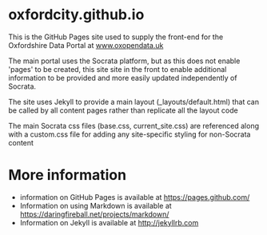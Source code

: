 # oxfordcity.github.io
This is the GitHub Pages site used to supply the front-end for the Oxfordshire Data Portal at www.oxopendata.uk

The main portal uses the Socrata platform, but as this does not enable 'pages' to be created, this site site in the front to enable additional information to be provided and more easily updated independently of Socrata.

The site uses Jekyll to provide a main layout (_layouts/default.html) that can be called by all content pages rather than replicate all the layout code

The main Socrata css files (base.css, current_site.css) are referenced along with a custom.css file for adding any site-specific styling for non-Socrata content

# More information
* information on GitHub Pages is available at https://pages.github.com/
* Information on using Markdown is available at https://daringfireball.net/projects/markdown/
* Information on Jekyll is available at http://jekyllrb.com
